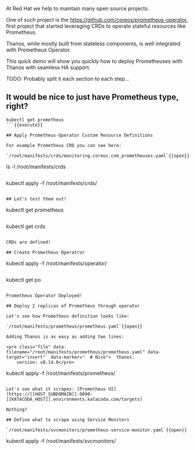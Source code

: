 At Red Hat we help to maintain many open source projects.

One of such project is the https://github.com/coreos/prometheus-operator, first project that
started leveraging CRDs to operate stateful resources like Prometheus.

Thanos, while mostly built from stateless components, is well integrated with Prometheus Operator.

This quick demo will show you quickly how to deploy Prometheuses with Thanos with seamless HA support.

TODO: Probably split it each section to each step...

## It would be nice to just have Prometheus type, right?

```
kubectl get prometheus
```{{execute}}

## Apply Prometheus-Operator Custom Resource Definitions

For example Prometheus CRD you can see here:

`/root/manifests/crds/monitoring.coreos.com_prometheuses.yaml`{{open}}

```
ls -l /root/manifests/crds
```{{execute}}

```
kubectl apply -f /root/manifests/crds/
```{{execute}}

## Let's test them out!

```
kubectl get prometheus
```{{execute}}

```
kubectl get crds
```{{execute}}

CRDs are defined!

## Create Prometheus Operatror

```
kubectl apply -f /root/manifests/operator/
```{{execute}}

```
kubectl get po
```{{execute}}

Prometheus Operator Deployed!

## Deploy 2 replicas of Prometheus through operator

Let's see how Prometheus definition looks like:

`/root/manifests/prometheus/prometheus.yaml`{{open}}

Adding Thanos is as easy as adding two lines:
 
<pre class="file" data-filename="/root/manifests/prometheus/prometheus.yaml" data-target="insert"  data-marker="  # Nice">  thanos:
    version: v0.14.0</pre>

```
kubectl apply -f /root/manifests/prometheus/
```{{execute}}

Let's see what it scrapes: [Prometheus UI](https://[[HOST_SUBDOMAIN]]-9090-[[KATACODA_HOST]].environments.katacoda.com/targets)

Nothing?

## Define what to scrape using Service Monitors

`/root/manifests/svcmonitors/prometheus-service-monitor.yaml`{{open}}

```
kubectl apply -f /root/manifests/svcmonitors/
```{{execute}}


